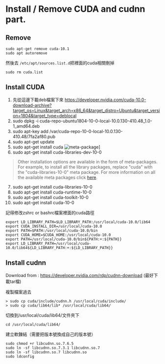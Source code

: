# Install / Remove CUDA and cudnn part.

## Remove
```
sudo apt-get remove cuda-10.1 
sudo apt autoremove
```

然後去 `/etc/apt/sources.list.d`把裡面的cuda相關刪掉
```
sudo rm cuda.list 
```

## Install CUDA
1. 先從這邊下載deb檔案下來
	https://developer.nvidia.com/cuda-10.0-download-archive?target_os=Linux&target_arch=x86_64&target_distro=Ubuntu&target_version=1804&target_type=deblocal
2. sudo dpkg -i cuda-repo-ubuntu1804-10-0-local-10.0.130-410.48_1.0-1_amd64.deb
3. sudo apt-key add /var/cuda-repo-10-0-local-10.0.130-410.48/7fa2af80.pub 
4. sudo apt-get update
5. sudo apt-get install cuda
![meta-package](https://lh3.googleusercontent.com/MwWZ19J9d9JKdOL7NTukEQ97YITo_Wa1AwNn2UOoJ7cbg3tUidrf8mluRS59FlE7HQXD3wI0tvbKJCat3cEnq6sVKpobEPOiD1FTODev97T4jZUgNjApM_w6gpQfW_NzTSjqes5p8QKqGnF90JtYeonz-mGg06Z0GgP52DDVjcQoSF0QypgzHSAqtFMuVXmwyjS8W7jp0G9Vynv3t-iX6J5o1fFBL-z6e4hfD0Wp4HqgVujz76tnrV2h0lU3aa1ReR5r7GwTMiPKxBTd_xs_6TFKWw7n9YA3hiV7EAuIe3mF3CCM5j0Y6LsioRNR4AcTktJwseR0rvjeDQbbFqwsGRIvc9zNWofVrVtjSkHVzOOQ9x8JQdk7AvvzrUnWWaIdETUCAILYHVj-M6SlgBjBaOYTpvcJcwN7Ry8aTBMXdtOljLdDiwbOMZJDa6LF0vh2UvXlsh8gL__dDJgs0vvczHlXs3HLHKU5bB1KcjcyvKXmKFoJeAPGvTaC6iocoYHUbZFZfNmN1gLe36xj-ebELM-BJDFpBtvGIlEk5xWqpa7ijlXafF7PnuKQimFPu55Dace8gPuz2jMaKO_Fh74gWyszPQYQAr2TwGZQrlOEYWHgmKmnpmYA5veDzuf6UdU8PUiPjb8nTvRlxWfXcHBAVWT85eapET9ldAaTpojk9XtM0WaCc72uAQ=w1215-h367-no)]
6. sudo apt-get install cuda-libraries-dev-10-0 
> Other installation options are available in the form of meta-packages. For example, to install all the library packages, replace "cuda" with the "cuda-libraries-10-0" meta package. For more information on all the available meta packages click [here](https://docs.nvidia.com/cuda/cuda-installation-guide-linux/index.html#package-manager-metas).
7. sudo apt-get install cuda-libraries-10-0 
8. sudo apt-get install cuda-runtime-10-0
9. sudo apt-get install cuda-toolkit-10-0
10. sudo apt-get install cuda-10-0

記得修改zshrc or bashrc檔案裡面的cuda路徑
```
export LD_LIBRARY_PATH=$LD_LIBRARY_PATH:/usr/local/cuda-10.0/lib64
export CUDA_INSTALL_DIR=/usr/local/cuda-10.0
export PATH=$PATH:/usr/local/cuda-10.0/bin
export CUDA_HOME=$CUDA_HOME:/usr/local/cuda-10.0
export PATH=/usr/local/cuda-10.0/bin${PATH:+:${PATH}}
export LD_LIBRARY_PATH=/usr/local/cuda-10.0/lib64${LD_LIBRARY_PATH:+:${LD_LIBRARY_PATH}}
```

## Install cudnn
Download from : https://developer.nvidia.com/rdp/cudnn-download
(最好下載tar檔)

複製檔案過去
```
> sudo cp cuda/include/cudnn.h /usr/local/cuda/include/
> sudo cp cuda/lib64/lib* /usr/local/cuda/lib64/
```
切換到/usr/local/cuda/lib64/文件夾下
```
cd /usr/local/cuda/lib64/
```
建立軟鍊結（需要把版本號換成自己的版本號）
```
sudo chmod +r libcudnn.so.7.6.5
sudo ln -sf libcudnn.so.7.3.1 libcudnn.so.7
sudo ln -sf libcudnn.so.7 libcudnn.so
sudo ldconfig
```
